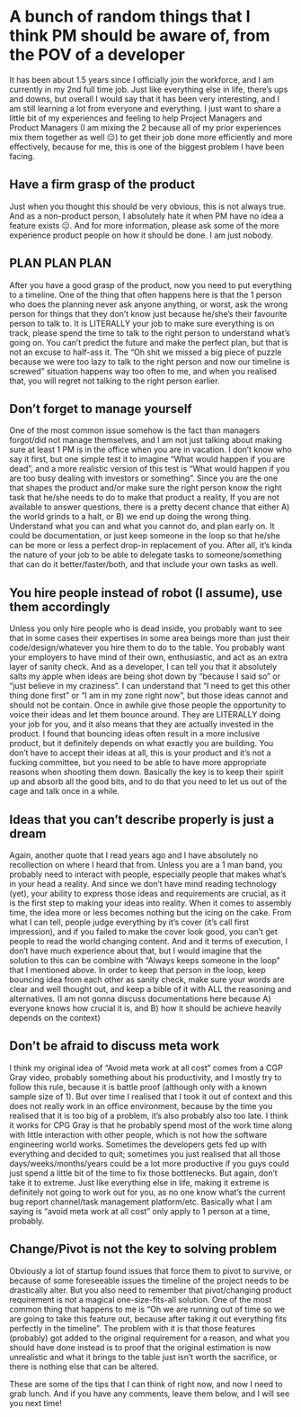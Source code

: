 
# A bunch of random things that I think PM should be aware of, from the POV of a developer

It has been about 1.5 years since I officially join the workforce, and I am currently in my 2nd full time job. Just like everything else in life, there’s ups and downs, but overall I would say that it has been very interesting, and I am still learning a lot from everyone and everything. I just want to share a little bit of my experiences and feeling to help Project Managers and Product Managers (I am mixing the 2 because all of my prior experiences mix them together as well 😑) to get their job done more efficiently and more effectively, because for me, this is one of the biggest problem I have been facing.

## Have a firm grasp of the product

Just when you thought this should be very obvious, this is not always true. And as a non-product person, I absolutely hate it when PM have no idea a feature exists 😑. And for more information, please ask some of the more experience product people on how it should be done. I am just nobody.

## PLAN PLAN PLAN

After you have a good grasp of the product, now you need to put everything to a timeline. One of the thing that often happens here is that the 1 person who does the planning never ask anyone anything, or worst, ask the wrong person for things that they don’t know just because he/she’s their favourite person to talk to. It is LITERALLY your job to make sure everything is on track, please spend the time to talk to the right person to understand what’s going on. You can’t predict the future and make the perfect plan, but that is not an excuse to half-ass it. The “Oh shit we missed a big piece of puzzle because we were too lazy to talk to the right person and now our timeline is screwed” situation happens way too often to me, and when you realised that, you will regret not talking to the right person earlier.

## Don’t forget to manage yourself

One of the most common issue somehow is the fact than managers forgot/did not manage themselves, and I am not just talking about making sure at least 1 PM is in the office when you are in vacation. I don’t know who say it first, but one simple test it to imagine “What would happen if you are dead”, and a more realistic version of this test is “What would happen if you are too busy dealing with investors or something”. Since you are the one that shapes the product and/or make sure the right person know the right task that he/she needs to do to make that product a reality, If you are not available to answer questions, there is a pretty decent chance that either A) the world grinds to a halt, or B) we end up doing the wrong thing. Understand what you can and what you cannot do, and plan early on. It could be documentation, or just keep someone in the loop so that he/she can be more or less a perfect drop-in replacement of you. After all, it’s kinda the nature of your job to be able to delegate tasks to someone/something that can do it better/faster/both, and that include your own tasks as well.

## You hire people instead of robot (I assume), use them accordingly

Unless you only hire people who is dead inside, you probably want to see that in some cases their expertises in some area beings more than just their code/design/whatever you hire them to do to the table. You probably want your employers to have mind of their own, enthusiastic, and act as an extra layer of sanity check. And as a developer, I can tell you that it absolutely salts my apple when ideas are being shot down by “because I said so” or “just believe in my craziness”. I can understand that “I need to get this other thing done first” or “I am in my zone right now”, but those ideas cannot and should not be contain. Once in awhile give those people the opportunity to voice their ideas and let them bounce around. They are LITERALLY doing your job for you, and it also means that they are actually invested in the product. I found that bouncing ideas often result in a more inclusive product, but it definitely depends on what exactly you are building. You don’t have to accept their ideas at all, this is your product and it’s not a fucking committee, but you need to be able to have more appropriate reasons when shooting them down. Basically the key is to keep their spirit up and absorb all the good bits, and to do that you need to let us out of the cage and talk once in a while.

## Ideas that you can’t describe properly is just a dream

Again, another quote that I read years ago and I have absolutely no recollection on where I heard that from. Unless you are a 1 man band, you probably need to interact with people, especially people that makes what’s in your head a reality. And since we don’t have mind reading technology (yet), your ability to express those ideas and requirements are crucial, as it is the first step to making your ideas into reality. When it comes to assembly time, the idea more or less becomes nothing but the icing on the cake. From what I can tell, people judge everything by it’s cover (it’s call first impression), and if you failed to make the cover look good, you can’t get people to read the world changing content. And and it terms of execution, I don’t have much experience about that, but I would imagine that the solution to this can be combine with “Always keeps someone in the loop” that I mentioned above. In order to keep that person in the loop, keep bouncing idea from each other as sanity check, make sure your words are clear and well thought out, and keep a bible of it with ALL the reasoning and alternatives. (I am not gonna discuss documentations here because A) everyone knows how crucial it is, and B) how it should be achieve heavily depends on the context)

## Don’t be afraid to discuss meta work

I think my original idea of “Avoid meta work at all cost” comes from a CGP Gray video, probably something about his productivity, and I mostly try to follow this rule, because it is battle proof (although only with a known sample size of 1). But over time I realised that I took it out of context and this does not really work in an office environment, because by the time you realised that it is too big of a problem, it’s also probably also too late. I think it works for CPG Gray is that he probably spend most of the work time along with little interaction with other people, which is not how the software engineering world works. Sometimes the developers gets fed up with everything and decided to quit; sometimes you just realised that all those days/weeks/months/years could be a lot more productive if you guys could just spend a little bit of the time to fix those bottlenecks. But again, don’t take it to extreme. Just like everything else in life, making it extreme is definitely not going to work out for you, as no one know what’s the current bug report channel/task management platform/etc. Basically what I am saying is “avoid meta work at all cost” only apply to 1 person at a time, probably.

## Change/Pivot is not the key to solving problem

Obviously a lot of startup found issues that force them to pivot to survive, or because of some foreseeable issues the timeline of the project needs to be drastically alter. But you also need to remember that pivot/changing product requirement is not a magical one-size-fits-all solution. One of the most common thing that happens to me is “Oh we are running out of time so we are going to take this feature out, because after taking it out everything fits perfectly in the timeline”. The problem with it is that those features (probably) got added to the original requirement for a reason, and what you should have done instead is to proof that the original estimation is now unrealistic and what it brings to the table just isn’t worth the sacrifice, or there is nothing else that can be altered.

These are some of the tips that I can think of right now, and now I need to grab lunch. And if you have any comments, leave them below, and I will see you next time!
